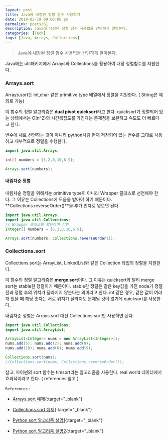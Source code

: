 ```yaml
---
layout: post
title: Java에 내장된 정렬 함수 사용하기
date: 2019-02-19 09:00:00 pm
permalink: posts/61
description: Java에 내장된 정렬 함수 사용법을 간단하게 알아본다.
categories: [Tech]
tags: [Java, Arrays, Collections]
---
```


> Java에 내장된 정렬 함수 사용법을 간단하게 알아본다.

Java에는 util패키지에서 Arrays와 Collections를 활용하여 내장 정렬함수를 지원한다.

### Arrays.sort

Arrays.sort는 int,char 같은 primitive type 배열에서 정렬을 지원한다. ( String은 예외로 가능)

이 함수의 정렬 알고리즘은 **dual pivot quicksort**라고 한다. quicksort가 정렬되어 있는 상태에서는 O(n^2)의 시간복잡도를 가진다는 문제점을 보완하고 속도도 더 빠르다고 한다.

변수에 새로 선언하는 것이 아니라 python처럼 현재 저장되어 있는 변수를 그대로 사용하고 내부적으로 정렬을 수행한다.

``` java
import java.util.Arrays;

int[] numbers = {5,2,8,10,6,9};

Arrays.sort(numbers);
```

#### 내림차순 정렬

내림차순 정렬을 위해서는 primitive type이 아니라 Wrapper 클래스로 선언해야 한다. 그 이유는 Collections에 도움을 받아야 하기 때문이다. **Collections.reverseOrder()**을 추가 인자로 넣으면 된다.

``` java
import java.util.Arrays;
import java.util.Collections;
// Wrapper 클래스를 활용하여 선언
Integer[] numbers = {5,2,8,10,6,9};

Arrays.sort(numbers, Collections.reverseOrder());
```

### Collections.sort

Collections.sort는 ArrayList, LinkedList와 같은 Collection 타입의 정렬을 지원한다. 

이 함수의 정렬 알고리즘은 **merge sort**이다. 그 이유는 quicksort와 달리 merge sort는 stable한 정렬이기 때문이다. stable한 정렬은 같은 key값을 가진 node가 정렬 전과 정렬 후의 위치가 달라지지 않는다는 의미라고 한다. int 같은 경우, 같은 값이 여러 개 있을 때 해당 숫자는 서로 위치가 달라져도 문제될 것이 없기에 quicksort를 사용한다.

내림차순 정렬은 Arrays.sort 대신 Collections.sort만 사용하면 된다.

``` java
import java.util.Collections;
import java.util.ArrayList;

ArrayList<Integer> nums = new ArrayList<Integer>();
nums.add(5); nums.add(2); nums.add(8);
nums.add(10); nums.add(6); nums.add(9);

Collections.sort(nums);
//Collections.sort(nums, Collections.reverseOrder());
```

참고: 파이썬의 sort 함수는 timsort라는 알고리즘을 사용한다. real world 데이터에서 효과적이라고 한다. ( references 참고 )

`References` : 

* [Arrays.sort 예제](https://www.geeksforgeeks.org/arrays-sort-in-java-with-examples/
){:target="_blank"}

* [Collections.sort 예제](https://www.geeksforgeeks.org/arrays-sort-in-java-with-examples/
){:target="_blank"}

* [Python sort 알고리즘 설명1](https://hackernoon.com/timsort-the-fastest-sorting-algorithm-youve-never-heard-of-36b28417f399){:target="_blank"}

* [Python sort 알고리즘 설명2](https://dev.to/s_awdesh/timsort-fastest-sorting-algorithm-for-real-world-problems--2jhd
){:target="_blank"}
